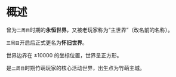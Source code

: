 # 概述

曾为`二周目`时期的**永恒世界**，又被老玩家称为“主世界”（改名前的名称）。

`三周目`开启后正式更名为**怀旧世界**。

世界边界在 ±10000 的坐标位置，世界呈正方形。

是`二周目`时期竹萌玩家的核心活动世界，出生点为竹萌主城。

